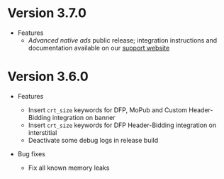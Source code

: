 # Version 3.7.0

- Features
  - *Advanced native ads* public release; integration instructions and documentation available on
  our [support website](https://publisherdocs.criteotilt.com/app/android/)

# Version 3.6.0

- Features
  - Insert `crt_size` keywords for DFP, MoPub and Custom Header-Bidding integration on banner
  - Insert `crt_size` keywords for DFP Header-Bidding integration on interstitial
  - Deactivate some debug logs in release build

- Bug fixes
  - Fix all known memory leaks
